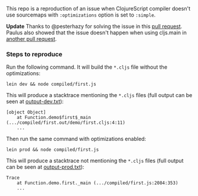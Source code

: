 This repo is a reproduction of an issue when ClojureScript compiler doesn't use sourcemaps with `:optimizations` option is set to `:simple`.

**__Update__** Thanks to @pesterhazy for solving the issue in this [pull request](https://github.com/mkarp/cljs-sourcemap-demo/pull/1). Paulus also showed that the issue doesn't happen when using cljs.main in [another pull request](https://github.com/mkarp/cljs-sourcemap-demo/pull/2).

### Steps to reproduce

Run the following command. It will build the `*.cljs` file without the optimizations:

```
lein dev && node compiled/first.js
```

This will produce a stacktrace mentioning the `*.cljs` files (full output can be seen at [output-dev.txt](output-dev.txt)):

```
[object Object]
    at Function.demo$first$_main (.../compiled/first.out/demo/first.cljs:4:11)
    ...
```

Then run the same command with optimizations enabled:

```
lein prod && node compiled/first.js
```

This will produce a stacktrace not mentioning the `*.cljs` files  (full output can be seen at [output-prod.txt](output-prod.txt)):

```
Trace
    at Function.demo.first._main (.../compiled/first.js:2084:353)
    ...
```
